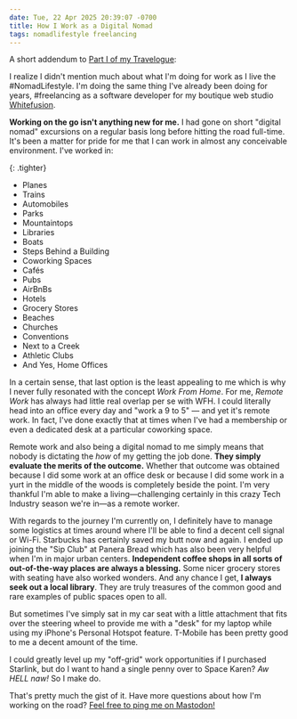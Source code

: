 ```yaml
---
date: Tue, 22 Apr 2025 20:39:07 -0700
title: How I Work as a Digital Nomad
tags: nomadlifestyle freelancing
---
```


A short addendum to [Part I of my Travelogue](/articles/a-nomads-pnw-travelogue-part-i):

I realize I didn't mention much about what I'm doing for work as I live the #NomadLifestyle. I'm doing the same thing I've already been doing for years, #freelancing as a software developer for my boutique web studio [Whitefusion](https://www.whitefusion.studio).

**Working on the go isn't anything new for me.** I had gone on short "digital nomad" excursions on a regular basis long before hitting the road full-time. It's been a matter for pride for me that I can work in almost any conceivable environment. I've worked in:

{: .tighter}
* Planes
* Trains
* Automobiles
* Parks
* Mountaintops
* Libraries
* Boats
* Steps Behind a Building
* Coworking Spaces
* Cafés
* Pubs
* AirBnBs
* Hotels
* Grocery Stores
* Beaches
* Churches
* Conventions
* Next to a Creek
* Athletic Clubs
* And Yes, Home Offices

In a certain sense, that last option is the least appealing to me which is why I never fully resonated with the concept _Work From Home_. For me, _Remote Work_ has always had little real overlap per se with WFH. I could literally head into an office every day and "work a 9 to 5" — and yet it's remote work. In fact, I've done exactly that at times when I've had a membership or even a dedicated desk at a particular coworking space.

Remote work and also being a digital nomad to me simply means that nobody is dictating the _how_ of my getting the job done. **They simply evaluate the merits of the outcome.** Whether that outcome was obtained because I did some work at an office desk or because I did some work in a yurt in the middle of the woods is completely beside the point. I'm very thankful I'm able to make a living—challenging certainly in this crazy Tech Industry season we're in—as a remote worker.

With regards to the journey I'm currently on, I definitely have to manage some logistics at times around where I'll be able to find a decent cell signal or Wi-Fi. Starbucks has certainly saved my butt now and again. I ended up joining the "Sip Club" at Panera Bread which has also been very helpful when I'm in major urban centers. **Independent coffee shops in all sorts of out-of-the-way places are always a blessing.** Some nicer grocery stores with seating have also worked wonders. And any chance I get, **I always seek out a local library**. They are truly treasures of the common good and rare examples of public spaces open to all.

But sometimes I've simply sat in my car seat with a little attachment that fits over the steering wheel to provide me with a "desk" for my laptop while using my iPhone's Personal Hotspot feature. T-Mobile has been pretty good to me a decent amount of the time.

I could greatly level up my "off-grid" work opportunities if I purchased Starlink, but do I want to hand a single penny over to Space Karen? _Aw HELL naw!_ So I make do.

That's pretty much the gist of it. Have more questions about how I'm working on the road? [Feel free to ping me on Mastodon!](https://indieweb.social/@jaredwhite)
